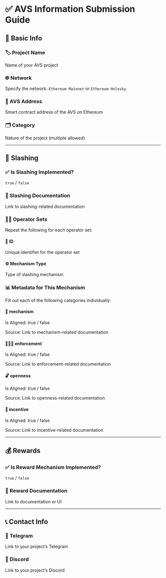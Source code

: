 <!-- Use this template for updating slashing mechanism info -->

# ✅ AVS Information Submission Guide

## 📌 Basic Info

### 🏷️ Project Name
Name of your AVS project
<!-- Example: Lagrange ZK Prover Network -->

### 🌐 Network
Specify the network: `Ethereum Mainnet` or `Ethereum Holesky`

### 🧾 AVS Address
Smart contract address of the AVS on Ethereum
<!-- Example: 0xf98d5de1014110c65c51b85ea55f73863215cc10 -->

### 🗂️ Category
Nature of the project (multiple allowed)
<!-- Example: ZK, Oracle -->  
<!-- Refer to: /eigenlayer/schema/avs_category.json -->

---

## 🔐 Slashing

### ✅ Is Slashing Implemented?
`true` / `false`

### 🔗 Slashing Documentation
Link to slashing-related documentation
<!-- Example: https://docs.avs.org/slashing -->

### 🧑‍🔧 Operator Sets
Repeat the following for each operator set:

#### 🔢 ID
Unique identifier for the operator set
<!-- Example: 1 -->

#### ⚙️ Mechanism Type
Type of slashing mechanism
<!-- Example: deterministic, challenge_period, committee_based -->

### 📊 Metadata for This Mechanism
Fill out each of the following categories individually:

#### 🧩 mechanism
Is Aligned: true / false

Source: Link to mechanism-related documentation

<!-- Example: https://docs.avs.org/slashing/mechanism -->
#### 👮🏼‍♂️ enforcement
Is Aligned: true / false

Source: Link to enforcement-related documentation

<!-- Example: https://docs.avs.org/slashing/enforcement -->
#### 🔓 openness
Is Aligned: true / false

Source: Link to openness-related documentation

<!-- Example: https://docs.avs.org/slashing/openness -->
#### 💸 incentive
Is Aligned: true / false

Source: Link to incentive-related documentation

<!-- Example: https://docs.avs.org/slashing/incentive -->

---

## 💰 Rewards

### ✅ Is Reward Mechanism Implemented?
`true` / `false`

### 🔗 Reward Documentation
Link to documentation or UI
<!-- Example: https://app.eigenlayer.xyz/avs/... -->

---

## 📞 Contact Info

### 📲 Telegram
Link to your project’s Telegram
<!-- Example: https://t.me/AVSCommunity -->

### 💬 Discord
Link to your project’s Discord
<!-- Example: https://discord.gg/projectxyz -->
